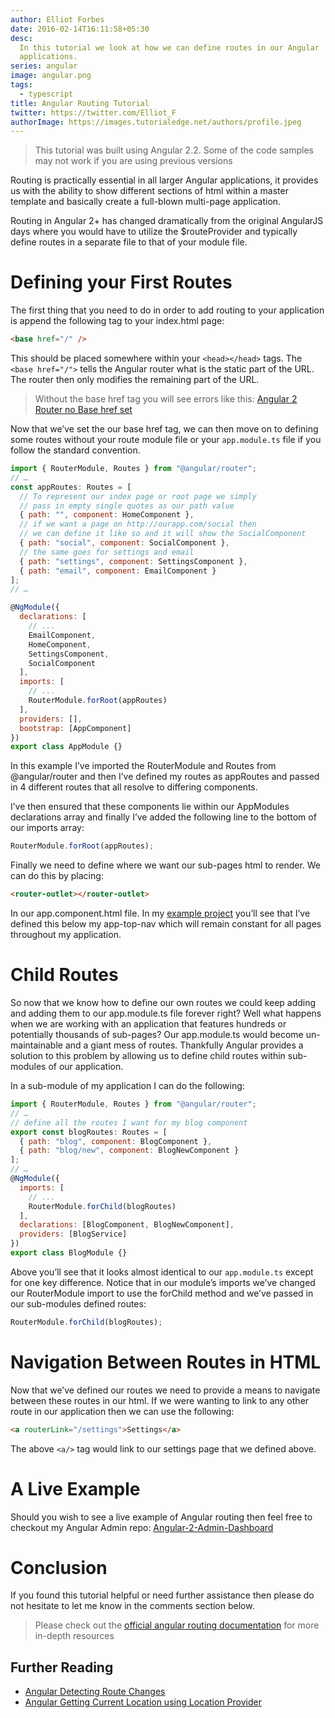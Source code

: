 ```yaml
---
author: Elliot Forbes
date: 2016-02-14T16:11:58+05:30
desc:
  In this tutorial we look at how we can define routes in our Angular
  applications.
series: angular
image: angular.png
tags:
  - typescript
title: Angular Routing Tutorial
twitter: https://twitter.com/Elliot_F
authorImage: https://images.tutorialedge.net/authors/profile.jpeg
---
```


> This tutorial was built using Angular 2.2. Some of the code samples may not
> work if you are using previous versions

Routing is practically essential in all larger Angular applications, it provides
us with the ability to show different sections of html within a master template
and basically create a full-blown multi-page application.

Routing in Angular 2+ has changed dramatically from the original AngularJS days
where you would have to utilize the \$routeProvider and typically define routes
in a separate file to that of your module file.

# Defining your First Routes

The first thing that you need to do in order to add routing to your application
is append the following tag to your index.html page:

```html
<base href="/" />
```

This should be placed somewhere within your `<head></head>` tags. The
`<base href="/">` tells the Angular router what is the static part of the URL.
The router then only modifies the remaining part of the URL.

> Without the base href tag you will see errors like this:
> <a href="http://stackoverflow.com/questions/34535163/angular-2-router-no-base-href-set">Angular
> 2 Router no Base href set</a>

Now that we’ve set the our base href tag, we can then move on to defining some
routes without your route module file or your `app.module.ts` file if you follow
the standard convention.

```js
import { RouterModule, Routes } from "@angular/router";
// …
const appRoutes: Routes = [
  // To represent our index page or root page we simply
  // pass in empty single quotes as our path value
  { path: "", component: HomeComponent },
  // if we want a page on http://ourapp.com/social then
  // we can define it like so and it will show the SocialComponent
  { path: "social", component: SocialComponent },
  // the same goes for settings and email
  { path: "settings", component: SettingsComponent },
  { path: "email", component: EmailComponent }
];
// …

@NgModule({
  declarations: [
    // ...
    EmailComponent,
    HomeComponent,
    SettingsComponent,
    SocialComponent
  ],
  imports: [
    // ...
    RouterModule.forRoot(appRoutes)
  ],
  providers: [],
  bootstrap: [AppComponent]
})
export class AppModule {}
```

In this example I’ve imported the RouterModule and Routes from @angular/router
and then I’ve defined my routes as appRoutes and passed in 4 different routes
that all resolve to differing components.

I’ve then ensured that these components lie within our AppModules declarations
array and finally I’ve added the following line to the bottom of our imports
array:

```ts
RouterModule.forRoot(appRoutes);
```

Finally we need to define where we want our sub-pages html to render. We can do
this by placing:

```html
<router-outlet></router-outlet>
```

In our app.component.html file. In my
[example project](https://github.com/elliotforbes/angular-2-admin/blob/master/src/app/app.component.html)
you’ll see that I’ve defined this below my app-top-nav which will remain
constant for all pages throughout my application.

# Child Routes

So now that we know how to define our own routes we could keep adding and adding
them to our app.module.ts file forever right? Well what happens when we are
working with an application that features hundreds or potentially thousands of
sub-pages? Our app.module.ts would become un-maintainable and a giant mess of
routes. Thankfully Angular provides a solution to this problem by allowing us to
define child routes within sub-modules of our application.

In a sub-module of my application I can do the following:

```js
import { RouterModule, Routes } from "@angular/router";
// …
// define all the routes I want for my blog component
export const blogRoutes: Routes = [
  { path: "blog", component: BlogComponent },
  { path: "blog/new", component: BlogNewComponent }
];
// …
@NgModule({
  imports: [
    // ...
    RouterModule.forChild(blogRoutes)
  ],
  declarations: [BlogComponent, BlogNewComponent],
  providers: [BlogService]
})
export class BlogModule {}
```

Above you’ll see that it looks almost identical to our `app.module.ts` except
for one key difference. Notice that in our module’s imports we’ve changed our
RouterModule import to use the forChild method and we’ve passed in our
sub-modules defined routes:

```ts
RouterModule.forChild(blogRoutes);
```

# Navigation Between Routes in HTML

Now that we’ve defined our routes we need to provide a means to navigate between
these routes in our html. If we were wanting to link to any other route in our
application then we can use the following:

```html
<a routerLink="/settings">Settings</a>
```

The above `<a/>` tag would link to our settings page that we defined above.

# A Live Example

Should you wish to see a live example of Angular routing then feel free to
checkout my Angular Admin repo:
[Angular-2-Admin-Dashboard](https://github.com/elliotforbes/angular-2-admin.git)

# Conclusion

If you found this tutorial helpful or need further assistance then please do not
hesitate to let me know in the comments section below.

> Please check out the
> <a href="https://angular.io/docs/ts/latest/guide/router.html">official angular
> routing documentation</a> for more in-depth resources

## Further Reading

- [Angular Detecting Route Changes](/typescript/angular/angular-detecting-route-changes/)
- [Angular Getting Current Location using Location Provider](/typescript/angular/angular-get-current-route-location/)
